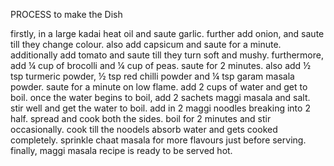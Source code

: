 PROCESS to make the Dish

firstly, in a large kadai heat oil and saute garlic.
further add onion, and saute till they change colour.
also add capsicum and saute for a minute.
additionally add tomato and saute till they turn soft and mushy.
furthermore, add ¼ cup of brocolli and ¼ cup of peas. saute for 2 minutes.
also add ½ tsp turmeric powder, ½ tsp red chilli powder and ¼ tsp garam masala powder. saute for a minute on low flame.
add 2 cups of water and get to boil.
once the water begins to boil, add 2 sachets maggi masala and salt.
stir well and get the water to boil.
add in 2 maggi noodles breaking into 2 half.
spread and cook both the sides.
boil for 2 minutes and stir occasionally.
cook till the noodels absorb water and gets cooked completely.
sprinkle chaat masala for more flavours just before serving.
finally, maggi masala recipe is ready to be served hot.
